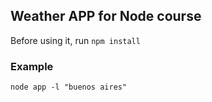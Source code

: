 ## Weather APP for Node course

Before using it, run ```npm install ``` 

### Example

```
node app -l "buenos aires"
```